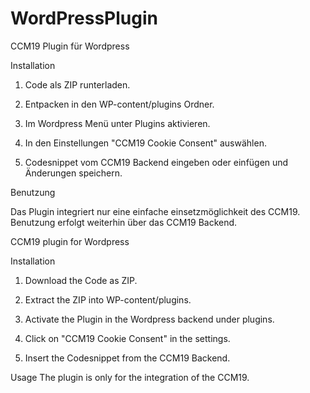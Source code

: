 # WordPressPlugin
CCM19 Plugin für Wordpress

Installation

1. Code als ZIP runterladen.

2. Entpacken in den WP-content/plugins Ordner.

3. Im Wordpress Menü unter Plugins aktivieren.

4. In den Einstellungen "CCM19 Cookie Consent" auswählen.

5. Codesnippet vom CCM19 Backend eingeben oder einfügen und Änderungen speichern.


Benutzung

Das Plugin integriert nur eine einfache einsetzmöglichkeit des CCM19. Benutzung erfolgt weiterhin über das CCM19 Backend.


CCM19 plugin for Wordpress

Installation

1. Download the Code as ZIP.

2. Extract the ZIP into WP-content/plugins.

3. Activate  the Plugin in the Wordpress backend under plugins.

4. Click on "CCM19 Cookie Consent" in the settings.

5. Insert the Codesnippet from the CCM19 Backend.

Usage
The plugin is only for the integration of the CCM19. 

